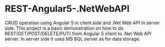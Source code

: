# REST-Angular5-.NetWebAPI
CRUD operation using Angular 5 in client side and .Net Web API in server side. This project is a basic demonstration on how to do REST(GET/POST/DELETE/PUT) from Angular 5 client to .Net Web API server. In server side it uses MS SQL server as for data storage.
